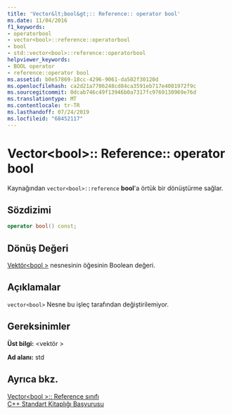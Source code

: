 ```yaml
---
title: 'Vector&lt;bool&gt;:: Reference:: operator bool'
ms.date: 11/04/2016
f1_keywords:
- operatorbool
- vector<bool>::reference::operatorbool
- bool
- std::vector<bool>::reference::operatorbool
helpviewer_keywords:
- BOOL operator
- reference::operator bool
ms.assetid: b0e57869-18cc-4296-9061-da502f30120d
ms.openlocfilehash: ca2d21a7706248cd84ca3591eb717e4081972f9c
ms.sourcegitcommit: 0dcab746c49f13946b0a7317fc9769130969e76d
ms.translationtype: MT
ms.contentlocale: tr-TR
ms.lasthandoff: 07/24/2019
ms.locfileid: "68452117"
---
```

# <a name="vectorltboolgtreferenceoperator-bool"></a>Vector&lt;bool&gt;:: Reference:: operator bool

Kaynağından `vector<bool>::reference` **bool**'a örtük bir dönüştürme sağlar.

## <a name="syntax"></a>Sözdizimi

```cpp
operator bool() const;
```

## <a name="return-value"></a>Dönüş Değeri

[Vektör\<bool >](../standard-library/vector-bool-class.md) nesnesinin öğesinin Boolean değeri.

## <a name="remarks"></a>Açıklamalar

`vector<bool>` Nesne bu işleç tarafından değiştirilemiyor.

## <a name="requirements"></a>Gereksinimler

**Üst bilgi:** \<vektör >

**Ad alanı:** std

## <a name="see-also"></a>Ayrıca bkz.

[Vector\<bool >:: Reference sınıfı](../standard-library/vector-bool-reference-class.md)\
[C++ Standart Kitaplığı Başvurusu](../standard-library/cpp-standard-library-reference.md)

